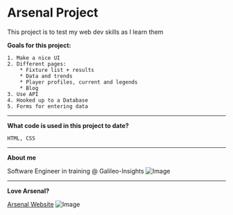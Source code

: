# Arsenal Project
This project is to test my web dev skills as I learn them

**Goals for this project:**
    
    1. Make a nice UI
    2. Different pages:
        * Fixture list + results
        * Data and trends
        * Player profiles, current and legends
        * Blog
    3. Use API
    4. Hooked up to a Database
    5. Forms for entering data  
    

---
**What code is used in this project to date?**

`HTML, CSS`


---
**About me**

Software Engineer in training @ Galileo-Insights
![Image](https://media-exp1.licdn.com/dms/image/C5603AQGXdqqFSnopwA/profile-displayphoto-shrink_400_400/0/1661542332986?e=1666828800&v=beta&t=hSZRoN-L0vVTrS9Rzm8RyClnxWzxWy03vJxouNOOarQ)

---
**Love Arsenal?**

[Arsenal Website](https://www.arsenal.com/)
![Image](https://www.arsenal.com/sites/default/files/styles/large_16x9/public/images/arsenal_crest.jpg?itok=rHw_FYR2)